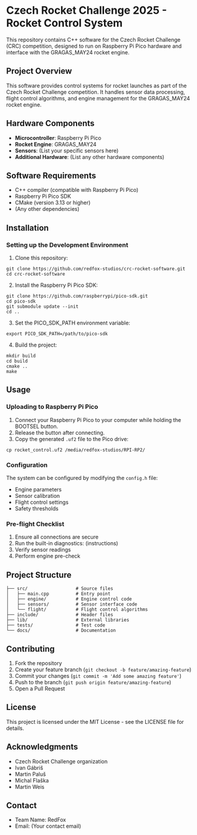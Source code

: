 # Czech Rocket Challenge 2025 - Rocket Control System

This repository contains C++ software for the Czech Rocket Challenge (CRC) competition, designed to run on Raspberry Pi Pico hardware and interface with the GRAGAS_MAY24 rocket engine.

## Project Overview

This software provides control systems for rocket launches as part of the Czech Rocket Challenge competition. It handles sensor data processing, flight control algorithms, and engine management for the GRAGAS_MAY24 rocket engine.

## Hardware Components

- **Microcontroller**: Raspberry Pi Pico
- **Rocket Engine**: GRAGAS_MAY24
- **Sensors**: (List your specific sensors here)
- **Additional Hardware**: (List any other hardware components)

## Software Requirements

- C++ compiler (compatible with Raspberry Pi Pico)
- Raspberry Pi Pico SDK
- CMake (version 3.13 or higher)
- (Any other dependencies)

## Installation

### Setting up the Development Environment

1. Clone this repository:
```plaintext
git clone https://github.com/redfox-studios/crc-rocket-software.git
cd crc-rocket-software
```

2. Install the Raspberry Pi Pico SDK:
```
git clone https://github.com/raspberrypi/pico-sdk.git
cd pico-sdk
git submodule update --init
cd ..
```

3. Set the PICO_SDK_PATH environment variable:
```plaintext
export PICO_SDK_PATH=/path/to/pico-sdk
```

4. Build the project:
```plaintext
mkdir build
cd build
cmake ..
make
```

## Usage

### Uploading to Raspberry Pi Pico

1. Connect your Raspberry Pi Pico to your computer while holding the BOOTSEL button.
2. Release the button after connecting.
3. Copy the generated `.uf2` file to the Pico drive:
```plaintext
cp rocket_control.uf2 /media/redfox-studios/RPI-RP2/
```

### Configuration

The system can be configured by modifying the `config.h` file:

- Engine parameters
- Sensor calibration
- Flight control settings
- Safety thresholds

### Pre-flight Checklist

1. Ensure all connections are secure
2. Run the built-in diagnostics: (instructions)
3. Verify sensor readings
4. Perform engine pre-check

## Project Structure

```plaintext
├── src/                  # Source files
│   ├── main.cpp          # Entry point
│   ├── engine/           # Engine control code
│   ├── sensors/          # Sensor interface code
│   └── flight/           # Flight control algorithms
├── include/              # Header files
├── lib/                  # External libraries
├── tests/                # Test code
└── docs/                 # Documentation
```

## Contributing

1. Fork the repository
2. Create your feature branch (`git checkout -b feature/amazing-feature`)
3. Commit your changes (`git commit -m 'Add some amazing feature'`)
4. Push to the branch (`git push origin feature/amazing-feature`)
5. Open a Pull Request

## License

This project is licensed under the MIT License - see the LICENSE file for details.

## Acknowledgments

- Czech Rocket Challenge organization
- Ivan Gábriš
- Martin Paluš
- Michal Flaška
- Martin Weis

## Contact

- Team Name: RedFox
- Email: (Your contact email)
